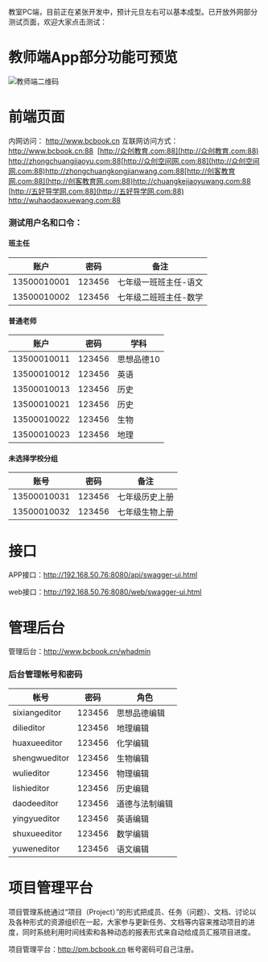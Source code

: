 教室PC端，目前正在紧张开发中，预计元旦左右可以基本成型。已开放外网部分测试页面，欢迎大家点击测试：

# 教师端App部分功能可预览
![教师端二维码](app/bc-teacher.jpg "二维码")

# 前端页面

内网访问： http://www.bcbook.cn
互联网访问方式：  	http://www.bcbook.cn:88
​					[http://众创教育.com:88](http://众创教育.com:88)
​					http://zhongchuangjiaoyu.com:88
​					[http://众创空间网.com:88](http://众创空间网.com:88)
​					http://zhongchuangkongjianwang.com:88
​					[http://创客教育网.com:88](http://创客教育网.com:88)
​					http://chuangkejiaoyuwang.com:88
​					[http://五好导学网.com:88](http://五好导学网.com:88)
​					http://wuhaodaoxuewang.com:88


### 测试用户名和口令：

#### 班主任

| 账户          | 密码     | 备注          |
| ----------- | ------ | ----------- |
| 13500010001 | 123456 | 七年级一班班主任-语文 |
| 13500010002 | 123456 | 七年级二班班主任-数学 |

#### 普通老师

| 账户          | 密码     | 学科     |
| ----------- | ------ | ------ |
| 13500010011 | 123456 | 思想品德10 |
| 13500010012 | 123456 | 英语     |
| 13500010013 | 123456 | 历史     |
| 13500010021 | 123456 | 历史     |
| 13500010022 | 123456 | 生物     |
| 13500010023 | 123456 | 地理     |

#### 未选择学校分组

| 账号          | 密码     | 备注      |
| ----------- | ------ | ------- |
| 13500010031 | 123456 | 七年级历史上册 |
| 13500010032 | 123456 | 七年级生物上册 |

# 接口

APP接口：http://192.168.50.76:8080/api/swagger-ui.html

web接口：http://192.168.50.76:8080/web/swagger-ui.html

# 管理后台

管理后台：http://www.bcbook.cn/whadmin

### 后台管理帐号和密码

| 帐号            | 密码     | 角色      |
| ------------- | ------ | ------- |
| sixiangeditor | 123456 | 思想品德编辑  |
| dilieditor    | 123456 | 地理编辑    |
| huaxueeditor  | 123456 | 化学编辑    |
| shengwueditor | 123456 | 生物编辑    |
| wulieditor    | 123456 | 物理编辑    |
| lishieditor   | 123456 | 历史编辑    |
| daodeeditor   | 123456 | 道德与法制编辑 |
| yingyueditor  | 123456 | 英语编辑    |
| shuxueeditor  | 123456 | 数学编辑    |
| yuweneditor   | 123456 | 语文编辑    |

# 项目管理平台

项目管理系统通过“项目（Project）”的形式把成员、任务（问题）、文档、讨论以及各种形式的资源组织在一起，大家参与更新任务、文档等内容来推动项目的进度，同时系统利用时间线索和各种动态的报表形式来自动给成员汇报项目进度。

项目管理平台：http://pm.bcbook.cn 帐号密码可自己注册。
